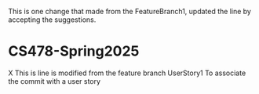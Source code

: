 This is one change that made from the FeatureBranch1, updated the line by accepting the suggestions.
# CS478-Spring2025
X
This is line is modified from the feature branch UserStory1
To associate the commit with a user story
